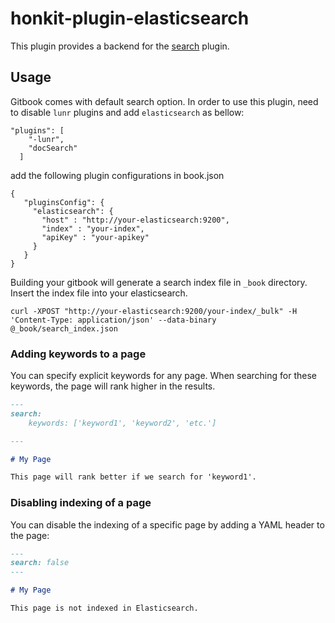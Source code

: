 # honkit-plugin-elasticsearch

This plugin provides a backend for the [search](https://github.com/GitbookIO/plugin-search) plugin.

## Usage

Gitbook comes with default search option.
In order to use this plugin, need to disable `lunr` plugins and add `elasticsearch` as bellow:

```
"plugins": [
    "-lunr",
    "docSearch"
  ]
```
add the following plugin configurations in book.json

```
{
   "pluginsConfig": {
     "elasticsearch": {
       "host" : "http://your-elasticsearch:9200",
       "index" : "your-index",
       "apiKey" : "your-apikey"
     }
   }
}
```

Building your gitbook will generate a search index file in `_book` directory.
Insert the index file into your elasticsearch.

```
curl -XPOST "http://your-elasticsearch:9200/your-index/_bulk" -H 'Content-Type: application/json' --data-binary @_book/search_index.json
```

### Adding keywords to a page

You can specify explicit keywords for any page. When searching for these keywords, the page will rank higher in the results.

```md
---
search:
    keywords: ['keyword1', 'keyword2', 'etc.']

---

# My Page

This page will rank better if we search for 'keyword1'.
```

### Disabling indexing of a page

You can disable the indexing of a specific page by adding a YAML header to the page:

```md
---
search: false
---

# My Page

This page is not indexed in Elasticsearch.
```

